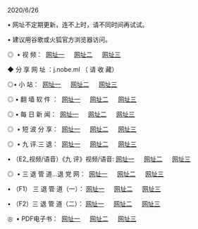 <p>2020/6/26
<p>• 网址不定期更新，连不上时，请不同时间再试试。
<p>• 建议用谷歌或火狐官方浏览器访问。
<p>◎  • 视 频： 
<a href="http://ksr.shirokuriwaki.com/s/" target="_blank">网址一</a> 　 
<a href="http://kir.shirokuriwaki.com/s/" target="_blank">网址二</a> 　 
<a href="http://kbr.shirokuriwaki.com/tt.html" target="_blank">网址三</a>
<p>◆ 分 享 网 址 ：j.nobe.ml  （ 请 收 藏） </p>

<p>◎•  小 站：  
<a href="http://ksr.shirokuriwaki.com/f.html" target="_blank">网址一</a> 　 
<a href="http://kir.shirokuriwaki.com/h.html" target="_blank">网址二</a> 　 
<a href="http://kbr.shirokuriwaki.com/k/" target="_blank">网址三</a></p><p>

<p>◎  • 翻 墙 软 件 ：  
<a href="http://ksr.shirokuriwaki.com/ff/" target="_blank">网址一</a> 　 
<a href="http://kir.shirokuriwaki.com/s/read/a1_nd.html" target="_blank">网址二</a> 　 
<a href="http://kbr.shirokuriwaki.com/ff/index.html" target="_blank">网址三</a></p>
<p>◎  • 每 日 新 闻：  
<a href="http://ksr.shirokuriwaki.com/day/" target="_blank">网址一</a> 　 
<a href="http://kir.shirokuriwaki.com/day/" target="_blank">网址二</a> 　 
<a href="http://kbr.shirokuriwaki.com/day/index.html" target="_blank">网址三</a></p>
<p>◎   • 短 波 分 享：  
<a href="http://ksr.shirokuriwaki.com/h/" target="_blank">网址一</a> 　 
<a href="http://kir.shirokuriwaki.com/h/" target="_blank">网址二</a> 　 
<a href="http://kbr.shirokuriwaki.com/h/index.html" target="_blank">网址三</a></p>
<p>◎   • 九 评.三 退：  
<a href="http://ksr.shirokuriwaki.com/t/" target="_blank">网址一</a> 　 
<a href="http://kir.shirokuriwaki.com/v2/index.html" target="_blank">网址二</a> 　 
<a href="http://kbr.shirokuriwaki.com/tt/index.html" target="_blank">网址三</a> 　</p>
<p>  • （E2_视频/语音）《九 评》视频/语音: 
<a href="http://ksr.shirokuriwaki.com/7738.html" target="_blank">网址一</a> 　 
<a href="http://kir.shirokuriwaki.com/7614.html" target="_blank">网址二</a> 　 
<a href="http://kbr.shirokuriwaki.com/7633.html" target="_blank">网址三</a></p>
<p>◎   • 三 退 管 道...退 党 网：  
<a href="http://ksr.shirokuriwaki.com/go/td1.html" target="_blank">网址一</a> 　 
<a href="http://kir.shirokuriwaki.com/go/td2.html" target="_blank">网址二</a> 　 
<a href="http://kbr.shirokuriwaki.com/go/td3.html" target="_blank">网址三</a></p>
<p>  • （F1） 三 退 管 道（一）： 
<a href="http://ksr.shirokuriwaki.com/dd/" target="_blank">网址一</a> 　 
<a href="http://kir.shirokuriwaki.com/s/read/a1_tdx.html" target="_blank">网址二</a> 　 
<a href="http://kbr.shirokuriwaki.com/dd/" target="_blank">网址三</a></p>
<p>  • （F2）三 退 管 道（二）： 
<a href="http://kir.shirokuriwaki.com/d/" target="_blank">网址一</a> 　 
<a href="http://ksr.shirokuriwaki.com/d/index.html" target="_blank">网址二</a> 　 
<a href="http://kbr.shirokuriwaki.com/d/" target="_blank">网址三</a></p>
<p>◎   • PDF电子书：  
<a href="http://ksr.shirokuriwaki.com/p/" target="_blank">网址一</a> 　 
<a href="http://kir.shirokuriwaki.com/p/index.html" target="_blank">网址二</a> 　 
<a href="http://kbr.shirokuriwaki.com/p/" target="_blank">网址三</a></p>
